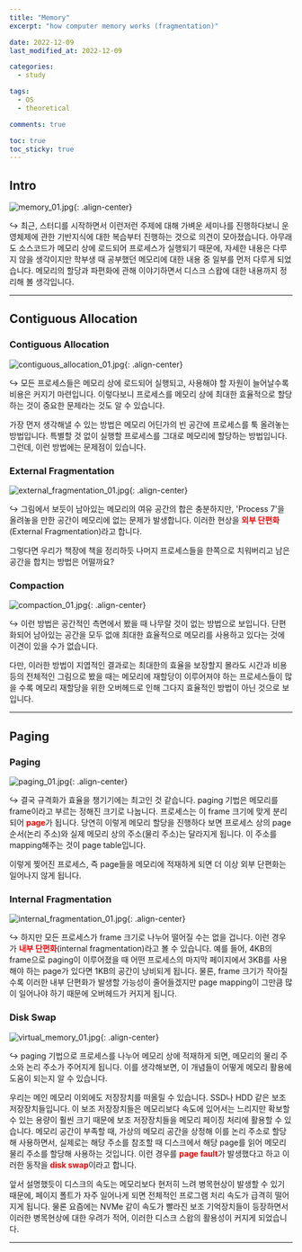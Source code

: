 ```yaml
---
title: "Memory"
excerpt: "how computer memory works (fragmentation)"

date: 2022-12-09
last_modified_at: 2022-12-09

categories:
  - study

tags:
  - OS
  - theoretical

comments: true

toc: true
toc_sticky: true
---
```


## Intro

![memory_01.jpg](/assets/images/posts/2022-12-09-memory/memory_01.jpg){: .align-center}

↪ 최근, 스터디를 시작하면서 이런저런 주제에 대해 가벼운 세미나를 진행하다보니 운영체제에 관한 기반지식에 대한 복습부터 진행하는 것으로 의견이 모아졌습니다. 아무래도 소스코드가 메모리 상에 로드되어 프로세스가 실행되기 때문에, 자세한 내용은 다루지 않을 생각이지만 학부생 때 공부했던 메모리에 대한 내용 중 일부를 먼저 다루게 되었습니다. 메모리의 할당과 파편화에 관해 이야기하면서 디스크 스왑에 대한 내용까지 정리해 볼 생각입니다.

---

## Contiguous Allocation

### Contiguous Allocation

![contiguous_allocation_01.jpg](/assets/images/posts/2022-12-09-memory/contiguous_allocation_01.jpg){: .align-center}

↪ 모든 프로세스들은 메모리 상에 로드되어 실행되고, 사용해야 할 자원이 늘어날수록 비용은 커지기 마련입니다. 이렇다보니 프로세스를 메모리 상에 최대한 효율적으로 할당하는 것이 중요한 문제라는 것도 알 수 있습니다.

가장 먼저 생각해낼 수 있는 방법은 메모리 어딘가의 빈 공간에 프로세스를 툭 올려놓는 방법입니다. 특별할 것 없이 실행할 프로세스를 그대로 메모리에 할당하는 방법입니다. 그런데, 이런 방법에는 문제점이 있습니다.

### External Fragmentation

![external_fragmentation_01.jpg](/assets/images/posts/2022-12-09-memory/external_fragmentation_01.jpg){: .align-center}

↪ 그림에서 보듯이 남아있는 메모리의 여유 공간의 합은 충분하지만, 'Process 7'을 올려놓을 만한 공간이 메모리에 없는 문제가 발생합니다. 이러한 현상을 <span style="color:red">**외부 단편화**</span>(External Fragmentation)라고 합니다.

그렇다면 우리가 책장에 책을 정리하듯 나머지 프로세스들을 한쪽으로 치워버리고 남은 공간을 합치는 방법은 어떨까요?

### Compaction

![compaction_01.jpg](/assets/images/posts/2022-12-09-memory/compaction_01.jpg){: .align-center}

↪ 이런 방법은 공간적인 측면에서 봤을 때 나무랄 것이 없는 방법으로 보입니다. 단편화되어 남아있는 공간을 모두 없애 최대한 효율적으로 메모리를 사용하고 있다는 것에 이견이 있을 수가 없습니다.

다만, 이러한 방법이 지엽적인 결과로는 최대한의 효율을 보장할지 몰라도 시간과 비용 등의 전체적인 그림으로 봤을 때는 메모리에 재할당이 이루어져야 하는 프로세스들이 많을 수록 메모리 재할당을 위한 오버헤드로 인해 그다지 효율적인 방법이 아닌 것으로 보입니다.

---

## Paging

### Paging

![paging_01.jpg](/assets/images/posts/2022-12-09-memory/paging_01.jpg){: .align-center}

↪ 결국 규격화가 효율을 챙기기에는 최고인 것 같습니다. paging 기법은 메모리를 frame이라고 부르는 정해진 크기로 나눕니다. 프로세스는 이 frame 크기에 맞게 분리되어 <span style="color:red">**page**</span>가 됩니다. 당연히 이렇게 메모리 할당을 진행하다 보면 프로세스 상의 page 순서(논리 주소)와 실제 메모리 상의 주소(물리 주소)는 달라지게 됩니다. 이 주소를 mapping해주는 것이 page table입니다.

이렇게 찢어진 프로세스, 즉 page들을 메모리에 적재하게 되면 더 이상 외부 단편화는 일어나지 않게 됩니다.

### Internal Fragmentation

![internal_fragmentation_01.jpg](/assets/images/posts/2022-12-09-memory/internal_fragmentation_01.jpg){: .align-center}

↪ 하지만 모든 프로세스가 frame 크기로 나누어 떨어질 수는 없을 겁니다. 이런 경우가 <span style="color:red">**내부 단편화**</span>(internal fragmentation)라고 볼 수 있습니다. 예를 들어, 4KB의 frame으로 paging이 이루어졌을 때 어떤 프로세스의 마지막 페이지에서 3KB를 사용해야 하는 page가 있다면 1KB의 공간이 낭비되게 됩니다. 물론, frame 크기가 작아질수록 이러한 내부 단편화가 발생할 가능성이 줄어들겠지만 page mapping이 그만큼 많이 일어나야 하기 때문에 오버헤드가 커지게 됩니다.

### Disk Swap

![virtual_memory_01.jpg](/assets/images/posts/2022-12-09-memory/virtual_memory_01.jpg){: .align-center}

↪ paging 기법으로 프로세스를 나누어 메모리 상에 적재하게 되면, 메모리의 물리 주소와 논리 주소가 주어지게 됩니다. 이를 생각해보면, 이 개념들이 어떻게 메모리 활용에 도움이 되는지 알 수 있습니다.

우리는 메인 메모리 이외에도 저장장치를 떠올릴 수 있습니다. SSD나 HDD 같은 보조 저장장치들입니다. 이 보조 저장장치들은 메모리보다 속도에 있어서는 느리지만 확보할 수 있는 용량이 훨씬 크기 때문에 보조 저장장치들을 메모리 페이징 처리에 활용할 수 있습니다. 메모리 공간이 부족할 때, 가상의 메모리 공간을 상정해 이를 논리 주소로 할당해 사용하면서, 실제로는 해당 주소를 참조할 때 디스크에서 해당 page를 읽어 메모리 물리 주소를 할당해 사용하는 것입니다. 이런 경우를 <span style="color:red">**page fault**</span>가 발생했다고 하고 이러한 동작을 <span style="color:red">**disk swap**</span>이라고 합니다.

앞서 설명했듯이 디스크의 속도는 메모리보다 현저히 느려 병목현상이 발생할 수 있기 때문에, 페이지 폴트가 자주 일어나게 되면 전체적인 프로그램 처리 속도가 급격히 떨어지게 됩니다. 물론 요즘에는 NVMe 같이 속도가 빨라진 보조 기억장치들이 등장하면서 이러한 병목현상에 대한 우려가 적어, 이러한 디스크 스왑의 활용성이 커지게 되었습니다.

---
